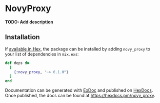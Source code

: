 # NovyProxy

**TODO: Add description**

## Installation

If [available in Hex](https://hex.pm/docs/publish), the package can be installed
by adding `novy_proxy` to your list of dependencies in `mix.exs`:

```elixir
def deps do
  [
    {:novy_proxy, "~> 0.1.0"}
  ]
end
```

Documentation can be generated with [ExDoc](https://github.com/elixir-lang/ex_doc)
and published on [HexDocs](https://hexdocs.pm). Once published, the docs can
be found at <https://hexdocs.pm/novy_proxy>.


